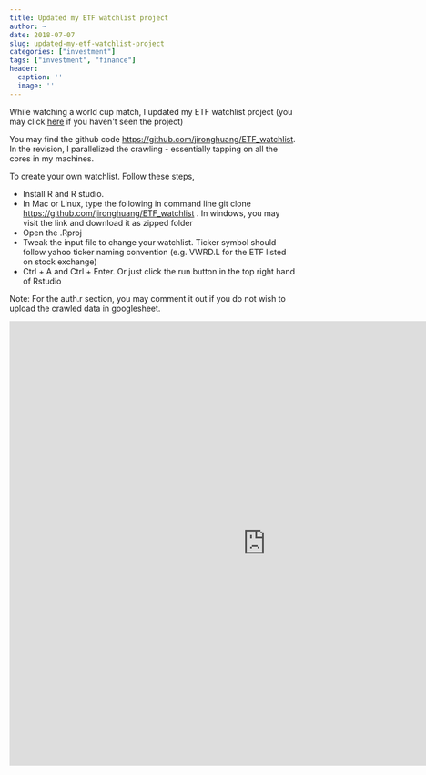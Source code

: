 ```yaml
---
title: Updated my ETF watchlist project
author: ~
date: 2018-07-07
slug: updated-my-etf-watchlist-project
categories: ["investment"]
tags: ["investment", "finance"]
header:
  caption: ''
  image: ''
---
```


While watching a world cup match, I updated my ETF watchlist project (you may click <a href="/project/watch_list">here</a> if you haven't seen the project)

You may find the github code <a href="/project/watch_list">https://github.com/jironghuang/ETF_watchlist</a>. In the revision, I parallelized the crawling - essentially tapping on all the cores in my machines.

To create your own watchlist. Follow these steps,

- Install R and R studio.
- In Mac or Linux, type the following in command line git clone https://github.com/jironghuang/ETF_watchlist . In windows, you may visit the link and download it as zipped folder
- Open the .Rproj
- Tweak the input file to change your watchlist. Ticker symbol should follow yahoo ticker naming convention (e.g. VWRD.L for the ETF listed on stock exchange)
- Ctrl + A and Ctrl + Enter. Or just click the run button in the top right hand of Rstudio

Note: For the auth.r section, you may comment it out if you do not wish to upload the crawled data in googlesheet.

<iframe src="https://docs.google.com/spreadsheets/d/e/2PACX-1vQtSJfzakpUWRkryIoXaqJm7szd-g6R1SHr-aAXAlHNOFEDXYGhCBNC9UeYEYv8cYf8krgsS6LPpED9/pubhtml?gid=0&single=true" width="900" height="780" style="border: none;"></iframe>